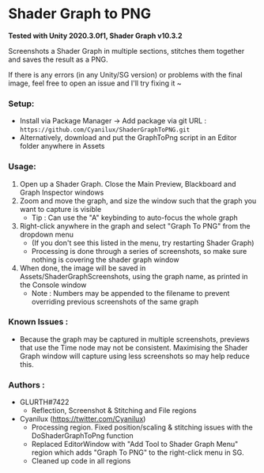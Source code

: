 
# Shader Graph to PNG

**Tested with Unity 2020.3.0f1, Shader Graph v10.3.2**

Screenshots a Shader Graph in multiple sections, stitches them together and saves the result as a PNG. 

If there is any errors (in any Unity/SG version) or problems with the final image, feel free to open an issue and I'll try fixing it ~

### Setup:
- Install via Package Manager → Add package via git URL : `https://github.com/Cyanilux/ShaderGraphToPNG.git`
- Alternatively, download and put the GraphToPng script in an Editor folder anywhere in Assets

### Usage:
1) Open up a Shader Graph. Close the Main Preview, Blackboard and Graph Inspector windows
2) Zoom and move the graph, and size the window such that the graph you want to capture is visible
	- Tip : Can use the "A" keybinding to auto-focus the whole graph
3) Right-click anywhere in the graph and select "Graph To PNG" from the dropdown menu
	- (If you don't see this listed in the menu, try restarting Shader Graph)
 	- Processing is done through a series of screenshots, so make sure nothing is covering the shader graph window
4) When done, the image will be saved in Assets/ShaderGraphScreenshots, using the graph name, as printed in the Console window
 	- Note : Numbers may be appended to the filename to prevent overriding previous screenshots of the same graph

### Known Issues :
- Because the graph may be captured in multiple screenshots, previews that use the Time node may not be consistent. Maximising the Shader Graph window will capture using less screenshots so may help reduce this.

### Authors :
- GLURTH#7422
	- Reflection, Screenshot & Stitching and File regions
- Cyanilux (https://twitter.com/Cyanilux)
	- Processing region. Fixed position/scaling & stitching issues with the DoShaderGraphToPng function
	- Replaced EditorWindow with "Add Tool to Shader Graph Menu" region which adds "Graph To PNG" to the right-click menu in SG.
	- Cleaned up code in all regions
